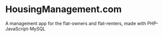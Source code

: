 # HousingManagement.com
A management app for the flat-owners  and flat-renters, made with PHP-JavaScript-MySQL
